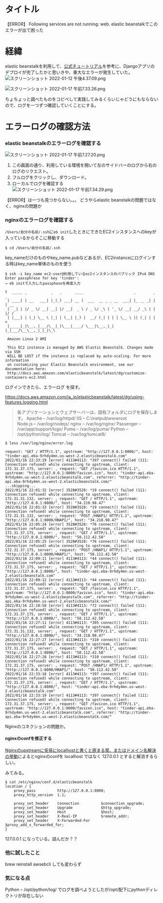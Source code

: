 # タイトル
【ERROR】 Following services are not running: web. elastic beanstalkでこのエラーが出て困った

# 経緯
elastic beanstalkを利用して、[公式チュートリアル](https://docs.aws.amazon.com/ja_jp/elasticbeanstalk/latest/dg/create-deploy-python-django.html#python-django-configure-for-eb)を参考に、Djangoアプリのデプロイが完了したかと思いきや、重大なエラーが発生していた。
![スクリーンショット 2022-01-12 午後4.37.09.png](https://qiita-image-store.s3.ap-northeast-1.amazonaws.com/0/487834/fea1e157-9016-7848-9ecc-460fba52a934.png)

![スクリーンショット 2022-01-17 午前7.33.26.png](https://qiita-image-store.s3.ap-northeast-1.amazonaws.com/0/487834/9343395d-7863-f78e-5a52-27827b394606.png)

ちょちょっと調べたものをコピペして実践してみるくらいじゃどうにもならないので、ログを一つずつ確認していくことにする。

# エラーログの確認方法


### elastic beanstalkのエラーログを確認する
![スクリーンショット 2022-01-17 午前7.27.20.png](https://qiita-image-store.s3.ap-northeast-1.amazonaws.com/0/487834/5460c0ca-5607-af21-d073-47f3e2d43664.png)

1. この画面の通り、利用している環境を開いて左のサイドバーのログから右のログのリクエスト。
2. フルログをクリックし、ダウンロード。
3. ローカルでログを確認する
![スクリーンショット 2022-01-17 午前7.34.29.png](https://qiita-image-store.s3.ap-northeast-1.amazonaws.com/0/487834/4447c7b9-98d6-1b7f-d5a3-579de34e3906.png)

【ERROR】は一つも見つからない。。。
どうやらelastic beanstalkの問題ではなく、nginxの問題か


### nginxのエラーログを確認する
```/Users/自分の名前/.ssh```に```eb init```したときにできたEC2インスタンスへのkeyが入っているからそこに移動する

```terminal
$ cd /Users/自分の名前/.ssh
```
key_nameだけのものやkey_name.pubなどあるが、EC2instanceにログインする時はkey_name単体のものを使う

```terminal
$ ssh -i key_name ec2-user@利用しているec2インスタンスのパブリック IPv4 DNS
Enter passphrase for key 'tinder':
→ eb initで入力したpassphaseを再度入力

t  _____ _           _   _      ____                       _        _ _
 | ____| | __   ___| |_(_) ___| __ )  ___  __ _ _ __  ___| |_ __ _| | | __
 |  _| | |/ _ \/ __| __| |/ __|  _ \ / _ \/ _\ | '_ \/ __| __/ _\ | | |/ /
 | |___| | (_| \__ \ |_| | (__| |_) |  __/ (_| | | | \__ \ || (_| | |   <
 |_____|_|\__,_|___/\__|_|\___|____/ \___|\__,_|_| |_|___/\__\__,_|_|_|\_\

 Amazon Linux 2 AMI

 This EC2 instance is managed by AWS Elastic Beanstalk. Changes made via SSH
 WILL BE LOST if the instance is replaced by auto-scaling. For more information
 on customizing your Elastic Beanstalk environment, see our documentation here:
 http://docs.aws.amazon.com/elasticbeanstalk/latest/dg/customize-containers-ec2.html
```
ログインできたら、エラーログ を探す。

https://docs.aws.amazon.com/ja_jp/elasticbeanstalk/latest/dg/using-features.logging.html
> 各アプリケーションとウェブサーバーは、固有フォルダにログを保存します。
Apache – /var/log/httpd/
IIS – C:\inetpub\wwwroot\
Node.js – /var/log/nodejs/
nginx – /var/log/nginx/
Passenger – /var/app/support/logs/
Puma – /var/log/puma/
Python – /opt/python/log/
Tomcat – /var/log/tomcat8/

```terminal
$ less /var/log/nginx/error.log

request: "GET / HTTP/1.1", upstream: "http://127.0.0.1:8000/", host: "tinder-api.eba-9rhdy4mn.us-west-2.elasticbeanstalk.com"
2022/01/16 22:33:19 [error] 4113#4113: *397 connect() failed (111: Connection refused) while connecting to upstream, client: 172.31.37.175, server: , request: "GET /favicon.ico HTTP/1.1", upstream: "http://127.0.0.1:8000/favicon.ico", host: "tinder-api.eba-9rhdy4mn.us-west-2.elasticbeanstalk.com", referrer: "http://tinder-api.eba-9rhdy4mn.us-west-2.elasticbeanstalk.com/"
...skipping...
2022/01/16 22:01:32 [error] 3528#3528: *19 connect() failed (111: Connection refused) while connecting to upstream, client: 172.31.31.132, server: , request: "GET / HTTP/1.1", upstream: "http://127.0.0.1:8000/", host: "34.210.98.47"
2022/01/16 22:01:33 [error] 3528#3528: *19 connect() failed (111: Connection refused) while connecting to upstream, client: 172.31.31.132, server: , request: "POST /HNAP1/ HTTP/1.1", upstream: "http://127.0.0.1:8000/HNAP1/", host: "34.210.98.47"
2022/01/16 22:05:24 [error] 3528#3528: *76 connect() failed (111: Connection refused) while connecting to upstream, client: 172.31.37.175, server: , request: "GET / HTTP/1.1", upstream: "http://127.0.0.1:8000/", host: "50.112.42.58"
2022/01/16 22:05:25 [error] 3528#3528: *76 connect() failed (111: Connection refused) while connecting to upstream, client: 172.31.37.175, server: , request: "POST /HNAP1/ HTTP/1.1", upstream: "http://127.0.0.1:8000/HNAP1/", host: "50.112.42.58"
2022/01/16 22:09:11 [error] 4113#4113: *44 connect() failed (111: Connection refused) while connecting to upstream, client: 172.31.37.175, server: , request: "GET / HTTP/1.1", upstream: "http://127.0.0.1:8000/", host: "tinder-api.eba-9rhdy4mn.us-west-2.elasticbeanstalk.com"
2022/01/16 22:09:12 [error] 4113#4113: *44 connect() failed (111: Connection refused) while connecting to upstream, client: 172.31.37.175, server: , request: "GET /favicon.ico HTTP/1.1", upstream: "http://127.0.0.1:8000/favicon.ico", host: "tinder-api.eba-9rhdy4mn.us-west-2.elasticbeanstalk.com", referrer: "http://tinder-api.eba-9rhdy4mn.us-west-2.elasticbeanstalk.com/"
2022/01/16 22:10:58 [error] 4113#4113: *72 connect() failed (111: Connection refused) while connecting to upstream, client: 172.31.37.175, server: , request: "GET / HTTP/1.1", upstream: "http://127.0.0.1:8000/", host: "50.112.42.58"
2022/01/16 22:27:11 [error] 4113#4113: *305 connect() failed (111: Connection refused) while connecting to upstream, client: 172.31.31.132, server: , request: "GET / HTTP/1.1", upstream: "http://127.0.0.1:8000/", host: "34.210.98.47"
2022/01/16 22:27:27 [error] 4113#4113: *310 connect() failed (111: Connection refused) while connecting to upstream, client: 172.31.37.175, server: , request: "GET / HTTP/1.1", upstream: "http://127.0.0.1:8000/", host: "50.112.42.58"
2022/01/16 22:27:28 [error] 4113#4113: *310 connect() failed (111: Connection refused) while connecting to upstream, client: 172.31.37.175, server: , request: "POST /HNAP1/ HTTP/1.1", upstream: "http://127.0.0.1:8000/HNAP1/", host: "50.112.42.58"
2022/01/16 22:33:18 [error] 4113#4113: *397 connect() failed (111: Connection refused) while connecting to upstream, client: 172.31.37.175, server: , request: "GET / HTTP/1.1", upstream: "http://127.0.0.1:8000/", host: "tinder-api.eba-9rhdy4mn.us-west-2.elasticbeanstalk.com"
2022/01/16 22:33:19 [error] 4113#4113: *397 connect() failed (111: Connection refused) while connecting to upstream, client: 172.31.37.175, server: , request: "GET /favicon.ico HTTP/1.1", upstream: "http://127.0.0.1:8000/favicon.ico", host: "tinder-api.eba-9rhdy4mn.us-west-2.elasticbeanstalk.com", referrer: "http://tinder-api.eba-9rhdy4mn.us-west-2.elasticbeanstalk.com/"
```

Nginxのコネクションの問題か。


#### nginxのconfを修正する
[Nginxのupstreamに安易にlocalhostと書くと嵌まる罠、またはドメイン名解決の挙動](https://qiita.com/yokomotod/items/46229f0fafd95eb7d867)によるとnginxのconfを
localhost ではなく 127.0.0.1 とすると解消するらしい。

みてみる。

```terminal
$ cat /etc/nginx/conf.d/elasticbeanstalk
location / {
    proxy_pass          http://127.0.0.1:8000;
    proxy_http_version  1.1;

    proxy_set_header    Connection          $connection_upgrade;
    proxy_set_header    Upgrade             $http_upgrade;
    proxy_set_header    Host                $host;
    proxy_set_header    X-Real-IP           $remote_addr;
    proxy_set_header    X-Forwarded-For     $proxy_add_x_forwarded_for;
}
```
127.0.0.1 になっている。詰んだか？？

### 他に試したこと
brew reinstall awsebcli しても変わらず

### 気になる点
Python – /opt/python/log/
でログを調べようとしたが/opt/配下にpythonディレクトリが存在しない

